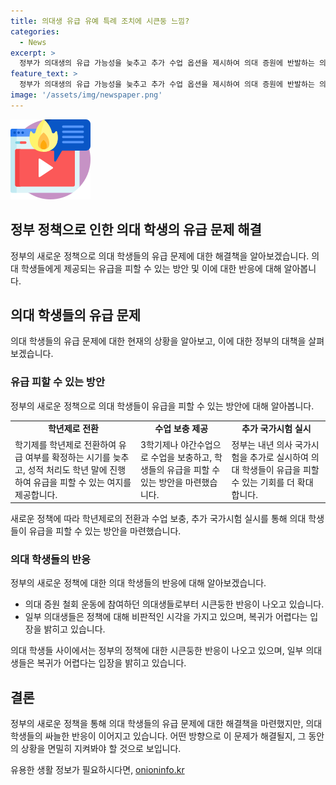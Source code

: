 ```yaml
---
title: 의대생 유급 유예 특례 조치에 시큰둥 느낌?
categories:
  - News
excerpt: >
  정부가 의대생의 유급 가능성을 늦추고 추가 수업 옵션을 제시하여 의대 증원에 반발하는 의대생들을 학교로 돌아오게 하려는 방침을 발표했습니다. 의대 증원에 반대하며 수업을 거부하는 의대생의 수가 증가하고 있는 가운데, 정부는 의대생의 유급 여부 결정 시기를 늦추고, 추가 수업을 통해 유급을 피할 수 있는 방안을 마련했습니다. 그러나 의대생들 사이에서는 여전히 복귀에 대한 냉담한 분위기가 강하며, 복귀하지 않을 경우 수업 혼잡 문제도 우려되고 있습니다.
feature_text: >
  정부가 의대생의 유급 가능성을 늦추고 추가 수업 옵션을 제시하여 의대 증원에 반발하는 의대생들을 학교로 돌아오게 하려는 방침을 발표했습니다. 의대 증원에 반대하며 수업을 거부하는 의대생의 수가 증가하고 있는 가운데, 정부는 의대생의 유급 여부 결정 시기를 늦추고, 추가 수업을 통해 유급을 피할 수 있는 방안을 마련했습니다. 그러나 의대생들 사이에서는 여전히 복귀에 대한 냉담한 분위기가 강하며, 복귀하지 않을 경우 수업 혼잡 문제도 우려되고 있습니다.
image: '/assets/img/newspaper.png'
---
```


<p><img src="/assets/img/news.png" alt="rentncar 속보" /></p>

<h2>정부 정책으로 인한 의대 학생의 유급 문제 해결</h2>

<p data-ke-size="size16">정부의 새로운 정책으로 의대 학생들의 유급 문제에 대한 해결책을 알아보겠습니다. 의대 학생들에게 제공되는 유급을 피할 수 있는 방안 및 이에 대한 반응에 대해 알아봅니다.</p>

<h2 data-ke-size="size26">의대 학생들의 유급 문제</h2>

<p data-ke-size="size16">의대 학생들의 유급 문제에 대한 현재의 상황을 알아보고, 이에 대한 정부의 대책을 살펴보겠습니다.</p>

<h3>유급 피할 수 있는 방안</h3>

<p data-ke-size="size16">정부의 새로운 정책으로 의대 학생들이 유급을 피할 수 있는 방안에 대해 알아봅니다.</p>

<table>
  <tr>
    <td style="text-align: center; height: 17px;"><b>학년제로 전환</b></td>
    <td style="text-align: center; height: 17px;"><b>수업 보충 제공</b></td>
    <td style="text-align: center; height: 17px;"><b>추가 국가시험 실시</b></td>
  </tr>
  <tr>
    <td>학기제를 학년제로 전환하여 유급 여부를 확정하는 시기를 늦추고, 성적 처리도 학년 말에 진행하여 유급을 피할 수 있는 여지를 제공합니다.</td>
    <td>3학기제나 야간수업으로 수업을 보충하고, 학생들의 유급을 피할 수 있는 방안을 마련했습니다.</td>
    <td>정부는 내년 의사 국가시험을 추가로 실시하여 의대 학생들이 유급을 피할 수 있는 기회를 더 확대합니다.</td>
  </tr>
</table>

<p data-ke-size="size16">새로운 정책에 따라 학년제로의 전환과 수업 보충, 추가 국가시험 실시를 통해 의대 학생들이 유급을 피할 수 있는 방안을 마련했습니다.</p>

<h3>의대 학생들의 반응</h3>

<p data-ke-size="size16">정부의 새로운 정책에 대한 의대 학생들의 반응에 대해 알아보겠습니다.</p>

<ul>
  <li>의대 증원 철회 운동에 참여하던 의대생들로부터 시큰둥한 반응이 나오고 있습니다.</li>
  <li>일부 의대생들은 정책에 대해 비판적인 시각을 가지고 있으며, 복귀가 어렵다는 입장을 밝히고 있습니다.</li>
</ul>

<p data-ke-size="size16">의대 학생들 사이에서는 정부의 정책에 대한 시큰둥한 반응이 나오고 있으며, 일부 의대생들은 복귀가 어렵다는 입장을 밝히고 있습니다.</p>

<h2 data-ke-size="size26">결론</h2>

<p data-ke-size="size16">정부의 새로운 정책을 통해 의대 학생들의 유급 문제에 대한 해결책을 마련했지만, 의대 학생들의 싸늘한 반응이 이어지고 있습니다. 어떤 방향으로 이 문제가 해결될지, 그 동안의 상황을 면밀히 지켜봐야 할 것으로 보입니다.</p>
유용한 생활 정보가 필요하시다면, <a href="https://onioninfo.kr" rel="dofollow">onioninfo.kr</a>


